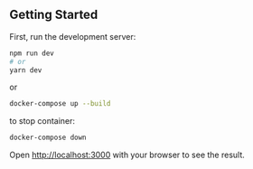 
## Getting Started

First, run the development server:

```bash
npm run dev
# or
yarn dev
```

or 

```bash
docker-compose up --build
```

to stop container:

```bash
docker-compose down
```

Open [http://localhost:3000](http://localhost:3000) with your browser to see the result.

